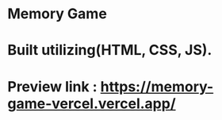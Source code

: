 # Memory Game
# Built utilizing(HTML, CSS, JS).
# Preview link : https://memory-game-vercel.vercel.app/
